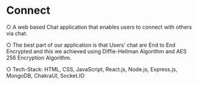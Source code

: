 # Connect

○ A web based Chat application that enables users to connect with others via chat.

○ The best part of our application is that Users’ chat are End to End Encrypted and this we achieved using Diffie-Hellman Algorithm and AES 256 Encryption Algorithm.

○ Tech-Stack: HTML, CSS, JavaScript, React.js, Node.js, Express.js, MongoDB, ChakraUI, Socket.IO
